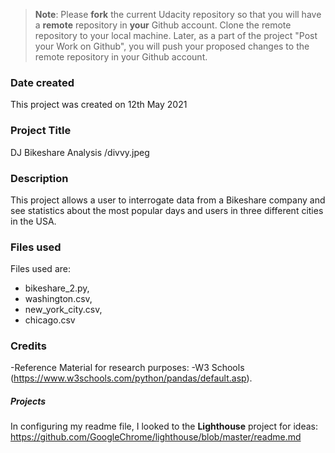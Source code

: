 >**Note**: Please **fork** the current Udacity repository so that you will have a **remote** repository in **your** Github account. Clone the remote repository to your local machine. Later, as a part of the project "Post your Work on Github", you will push your proposed changes to the remote repository in your Github account.

### Date created
This project was created on 12th May 2021


### Project Title
DJ Bikeshare Analysis
/divvy.jpeg
### Description
This project allows a user to interrogate data from a Bikeshare company and see statistics about the most popular days and users in three different cities in the USA.

### Files used
Files used are:
- bikeshare_2.py,
- washington.csv,
- new_york_city.csv,
- chicago.csv

### Credits
-Reference Material for research purposes:
    -W3 Schools  (https://www.w3schools.com/python/pandas/default.asp).
##### Projects
In configuring my readme file, I looked to the **Lighthouse** project for ideas: https://github.com/GoogleChrome/lighthouse/blob/master/readme.md
